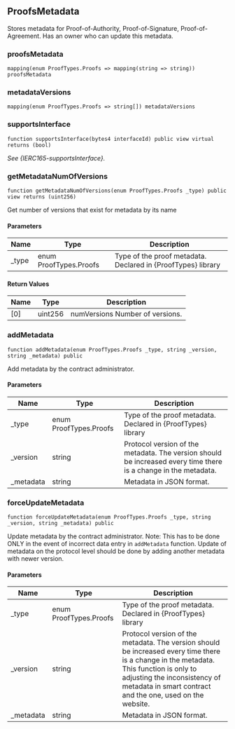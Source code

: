 ## ProofsMetadata

Stores metadata for Proof-of-Authority, Proof-of-Signature, Proof-of-Agreement. Has an owner who
can update this metadata.

### proofsMetadata

```solidity
mapping(enum ProofTypes.Proofs => mapping(string => string)) proofsMetadata
```

### metadataVersions

```solidity
mapping(enum ProofTypes.Proofs => string[]) metadataVersions
```

### supportsInterface

```solidity
function supportsInterface(bytes4 interfaceId) public view virtual returns (bool)
```

_See {IERC165-supportsInterface}._

### getMetadataNumOfVersions

```solidity
function getMetadataNumOfVersions(enum ProofTypes.Proofs _type) public view returns (uint256)
```

Get number of versions that exist for metadata by its name

#### Parameters

| Name | Type | Description |
| ---- | ---- | ----------- |
| _type | enum ProofTypes.Proofs | Type of the proof metadata. Declared in {ProofTypes} library |

#### Return Values

| Name | Type | Description |
| ---- | ---- | ----------- |
| [0] | uint256 | numVersions Number of versions. |

### addMetadata

```solidity
function addMetadata(enum ProofTypes.Proofs _type, string _version, string _metadata) public
```

Add metadata by the contract administrator.

#### Parameters

| Name | Type | Description |
| ---- | ---- | ----------- |
| _type | enum ProofTypes.Proofs | Type of the proof metadata. Declared in {ProofTypes} library |
| _version | string | Protocol version of the metadata. The version should be increased every time                there is a change in the metadata. |
| _metadata | string | Metadata in JSON format. |

### forceUpdateMetadata

```solidity
function forceUpdateMetadata(enum ProofTypes.Proofs _type, string _version, string _metadata) public
```

Update metadata by the contract administrator.
Note: This has to be done ONLY in the event of incorrect data entry in `addMetadata`
      function. Update of metadata on the protocol level should be done by adding another
      metadata with newer version.

#### Parameters

| Name | Type | Description |
| ---- | ---- | ----------- |
| _type | enum ProofTypes.Proofs | Type of the proof metadata. Declared in {ProofTypes} library |
| _version | string | Protocol version of the metadata. The version should be increased every time                there is a change in the metadata. This function is only to adjusting the                inconsistency of metadata in smart contract and the one, used on the website. |
| _metadata | string | Metadata in JSON format. |

